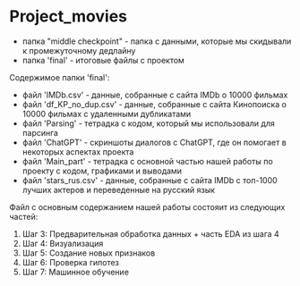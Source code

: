 # Project_movies


- папка "middle checkpoint" - папка с данными, которые мы скидывали к промежуточному дедлайну
- папка 'final' - итоговые файлы с проектом 

Содержимое папки 'final':
- файл 'IMDb.csv' - данные, собранные с сайта IMDb о 10000 фильмах
- файл 'df_KP_no_dup.csv' - данные, собранные с сайта Кинопоиска о 10000 фильмах с удаленными дубликатами
- файл 'Parsing' - тетрадка с кодом, который мы использовали для парсинга
- файл 'ChatGPT' - скриншоты диалогов с ChatGPT, где он помогает в некоторых аспектах проекта
- файл 'Main_part' - тетрадка с основной частью нашей работы по проекту с кодом, графиками и выводами
- файл 'stars_rus.csv' - данные, собранные с сайта IMDb с топ-1000 лучших актеров и переведенные на русский язык

Файл с основным содержанием нашей работы состояит из следующих частей:
1. Шаг 3: Предварительная обработка данных + часть EDA из шага 4
2. Шаг 4: Визуализация
3. Шаг 5: Создание новых признаков
4. Шаг 6: Проверка гипотез
5. Шаг 7: Машинное обучение
